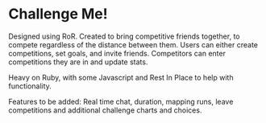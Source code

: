 # Challenge Me!

Designed using RoR.
Created to bring competitive friends together, to compete regardless of the distance between them.
Users can either create competitions, set goals, and invite friends.
Competitors can enter competitions they are in and update stats.

Heavy on Ruby, with some Javascript and Rest In Place to help with functionality.

Features to be added: Real time chat, duration, mapping runs, leave competitions and additional challenge charts and choices.

